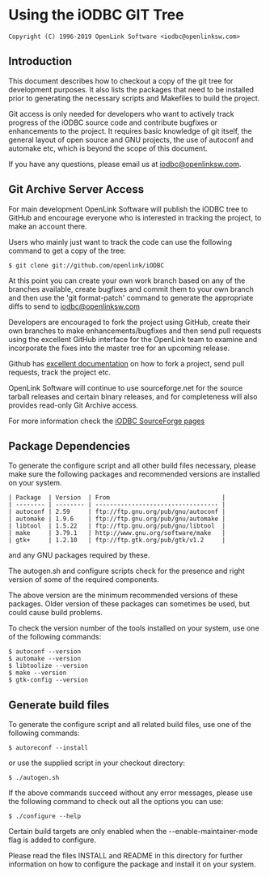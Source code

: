 # Using the iODBC GIT Tree

    Copyright (C) 1996-2019 OpenLink Software <iodbc@openlinksw.com>


## Introduction
This document describes how to checkout a copy of the git tree for development purposes. It also lists the packages that
need to be installed prior to generating the necessary scripts and Makefiles to build the project.

Git access is only needed for developers who want to actively track progress of the iODBC source code and contribute
bugfixes or enhancements to the project. It requires basic knowledge of git itself, the general layout of open source and
GNU projects, the use of autoconf and automake etc, which is beyond the scope of this document.

If you have any questions, please email us at [iodbc@openlinksw.com](mailto:iodbc@openlinksw.com).


## Git Archive Server Access
For main development OpenLink Software will publish the iODBC tree to GitHub and encourage everyone who is interested in
tracking the project, to make an account there.

Users who mainly just want to track the code can use the following command to get a copy of the tree:

    $ git clone git://github.com/openlink/iODBC

At this point you can create your own work branch based on any of the branches available, create bugfixes and commit them
to your own branch and then use the 'git format-patch' command to generate the appropriate diffs to send to
[iodbc@openlinksw.com](mailto:iodbc@openlinksw.com)

Developers are encouraged to fork the project using GitHub, create their own branches to make enhancements/bugfixes and
then send pull requests using the excellent GitHub interface for the OpenLink team to examine and incorporate the fixes
into the master tree for an upcoming release.

Github has [excellent documentation](http://help.github.com/) on how to fork a project, send pull requests, track the
project etc.

OpenLink Software will continue to use sourceforge.net for the source tarball releases and certain binary releases, and
for completeness will also provides read-only Git Archive access.

For more information check the [iODBC SourceForge pages](https://sourceforge.net/scm/?type=git&group_id=161622)


## Package Dependencies
To generate the configure script and all other build files necessary, please make sure the following packages and recommended
versions are installed on your system.

    | Package  | Version  | From                               |
    | -------- | -------- | ---------------------------------- |
    | autoconf | 2.59     | ftp://ftp.gnu.org/pub/gnu/autoconf |
    | automake | 1.9.6    | ftp://ftp.gnu.org/pub/gnu/automake |
    | libtool  | 1.5.22   | ftp://ftp.gnu.org/pub/gnu/libtool  |
    | make     | 3.79.1   | http://www.gnu.org/software/make   |
    | gtk+     | 1.2.10   | ftp://ftp.gtk.org/pub/gtk/v1.2     |

and any GNU packages required by these.

The autogen.sh and configure scripts check for the presence and right version of some of the required components.

The above version are the minimum recommended versions of these packages. Older version of these packages can sometimes
be used, but could cause build problems.

To check the version number of the tools installed on your system, use one of the following commands:

    $ autoconf --version
    $ automake --version
    $ libtoolize --version
    $ make --version
    $ gtk-config --version


## Generate build files
To generate the configure script and all related build files, use one
of the following commands:

    $ autoreconf --install

or use the supplied script in your checkout directory:

    $ ./autogen.sh

If the above commands succeed without any error messages, please use the following command to check out all the options
you can use:

    $ ./configure --help

Certain build targets are only enabled when the --enable-maintainer-mode flag is added to configure.

Please read the files INSTALL and README in this directory for further information on how to configure the package and
install it on your system.
